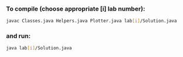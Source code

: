 ### To compile (choose appropriate [i] lab number):
```bash
javac Classes.java Helpers.java Plotter.java lab[i]/Solution.java
```
### and run:
```bash
java lab[i]/Solution.java
```